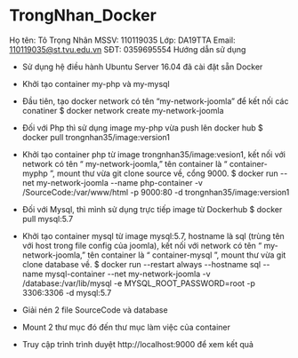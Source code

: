 # TrongNhan_Docker
Họ tên: Tô Trọng Nhân
MSSV: 110119035
Lớp: DA19TTA
Email: 110119035@st.tvu.edu.vn
SĐT: 0359695554
Hướng dẫn sử dụng 
- Sử dụng hệ điều hành Ubuntu Server 16.04 đã cài đặt sẵn Docker
- Khởi tạo container my-php và my-mysql 
-	Đầu tiên, tạo docker network có tên “my-network-joomla” để kết nối các conatiner
$ docker network create my-network-joomla

-	Đối với Php thì sử dụng image my-php vừa push lên docker hub 
$ docker pull trongnhan35/image:version1
-	Khởi tạo container php từ image trongnhan35/image:vesion1, kết nối với network có tên “ my-network-joomla,”  tên container là “ container-myphp ”, mount thư vừa git clone source về, cổng 9000.
$ docker run  --net my-network-joomla --name php-container -v /SourceCode:/var/www/html -p 9000:80 -d trongnhan35/image:version1
-	Đối với Mysql, thì mình sử dụng trực tiếp image từ Dockerhub
$ docker pull mysql:5.7
-	Khởi tạo container mysql từ image mysql:5.7, hostname là sql (trùng tên với host trong file config của joomla), kết nối với network có tên “ my-network-joomla,”  tên container là “ container-mysql ”, mount thư vừa git clone database về.
$ docker run --restart always --hostname sql --name mysql-container --net my-network-joomla -v /database:/var/lib/mysql -e MYSQL_ROOT_PASSWORD=root -p 3306:3306 -d mysql:5.7

- Giải nén 2 file SourceCode và database 
- Mount 2 thư mục đó đến thư mục làm việc của container
- Truy cập trình trình duyệt http://localhost:9000 để xem kết quả


